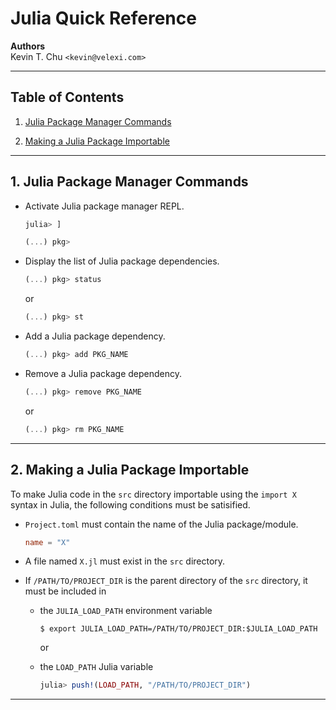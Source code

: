 Julia Quick Reference
=====================

__Authors__  
Kevin T. Chu `<kevin@velexi.com>`

-------------------------------------------------------------------------------
Table of Contents
-----------------

1. [Julia Package Manager Commands][#1]

2. [Making a Julia Package Importable][#2]

-------------------------------------------------------------------------------

## 1. Julia Package Manager Commands

* Activate Julia package manager REPL.

  ```julia
  julia> ]

  (...) pkg>
  ```

* Display the list of Julia package dependencies.

  ```julia
  (...) pkg> status
  ```

  or

  ```julia
  (...) pkg> st
  ```

* Add a Julia package dependency.

  ```julia
  (...) pkg> add PKG_NAME
  ```

* Remove a Julia package dependency.

  ```julia
  (...) pkg> remove PKG_NAME
  ```

  or

  ```julia
  (...) pkg> rm PKG_NAME
  ```

-------------------------------------------------------------------------------

## 2. Making a Julia Package Importable

To make Julia code in the `src` directory importable using the `import X`
syntax in Julia, the following conditions must be satisified.

* `Project.toml` must contain the name of the Julia package/module.

  ```toml
  name = "X"
  ```

* A file named `X.jl` must exist in the `src` directory.

* If `/PATH/TO/PROJECT_DIR` is the parent directory of the `src` directory, it
  must be included in

  * the `JULIA_LOAD_PATH` environment variable

    ```shell
    $ export JULIA_LOAD_PATH=/PATH/TO/PROJECT_DIR:$JULIA_LOAD_PATH
    ```

    or

  * the `LOAD_PATH` Julia variable

    ```julia
    julia> push!(LOAD_PATH, "/PATH/TO/PROJECT_DIR")
    ```

-------------------------------------------------------------------------------

[-----------------------------INTERNAL LINKS-----------------------------]: #

[#1]: #1-julia-package-manager-commands

[#2]: #2-making-a-julia-package-importable
